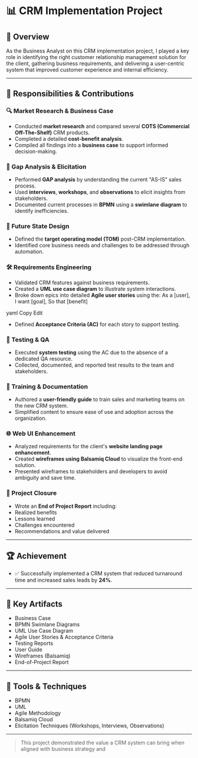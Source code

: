 
# 📊 CRM Implementation Project

## 🎯 Overview

As the Business Analyst on this CRM implementation project, I played a key role in identifying the right customer relationship management solution for the client, gathering business requirements, and delivering a user-centric system that improved customer experience and internal efficiency.

---

## 💼 Responsibilities & Contributions

### 🔍 Market Research & Business Case
- Conducted **market research** and compared several **COTS (Commercial Off-The-Shelf)** CRM products.
- Completed a detailed **cost-benefit analysis**.
- Compiled all findings into a **business case** to support informed decision-making.

### 🧠 Gap Analysis & Elicitation
- Performed **GAP analysis** by understanding the current "AS-IS" sales process.
- Used **interviews**, **workshops**, and **observations** to elicit insights from stakeholders.
- Documented current processes in **BPMN** using a **swimlane diagram** to identify inefficiencies.

### 🚀 Future State Design
- Defined the **target operating model (TOM)** post-CRM implementation.
- Identified core business needs and challenges to be addressed through automation.

### 🛠️ Requirements Engineering
- Validated CRM features against business requirements.
- Created a **UML use case diagram** to illustrate system interactions.
- Broke down epics into detailed **Agile user stories** using the:
As a [user], I want [goal], So that [benefit]

yaml
Copy
Edit
- Defined **Acceptance Criteria (AC)** for each story to support testing.

### 🧪 Testing & QA
- Executed **system testing** using the AC due to the absence of a dedicated QA resource.
- Collected, documented, and reported test results to the team and stakeholders.

### 📘 Training & Documentation
- Authored a **user-friendly guide** to train sales and marketing teams on the new CRM system.
- Simplified content to ensure ease of use and adoption across the organization.

### 🌐 Web UI Enhancement
- Analyzed requirements for the client's **website landing page enhancement**.
- Created **wireframes using Balsamiq Cloud** to visualize the front-end solution.
- Presented wireframes to stakeholders and developers to avoid ambiguity and save time.

### 📑 Project Closure
- Wrote an **End of Project Report** including:
- Realized benefits
- Lessons learned
- Challenges encountered
- Recommendations and value delivered

---

## 🏆 Achievement

- ✅ Successfully implemented a CRM system that reduced turnaround time and increased sales leads by **24%**.

---

## 📂 Key Artifacts
- Business Case
- BPMN Swimlane Diagrams
- UML Use Case Diagram
- Agile User Stories & Acceptance Criteria
- Testing Reports
- User Guide
- Wireframes (Balsamiq)
- End-of-Project Report

---

## 🧠 Tools & Techniques
- BPMN
- UML
- Agile Methodology
- Balsamiq Cloud
- Elicitation Techniques (Workshops, Interviews, Observations)

---

> This project demonstrated the value a CRM system can bring when aligned with business strategy and
